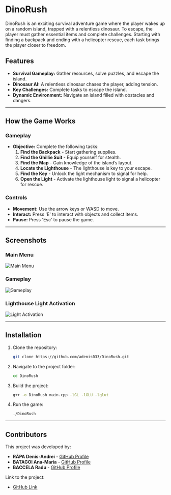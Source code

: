 # DinoRush

DinoRush is an exciting survival adventure game where the player wakes up on a random island, trapped with a relentless dinosaur. To escape, the player must gather essential items and complete challenges. Starting with finding a backpack and ending with a helicopter rescue, each task brings the player closer to freedom.

## Features

- **Survival Gameplay:** Gather resources, solve puzzles, and escape the island.
- **Dinosaur AI:** A relentless dinosaur chases the player, adding tension.
- **Key Challenges:** Complete tasks to escape the island.
- **Dynamic Environment:** Navigate an island filled with obstacles and dangers.

---

## How the Game Works

### Gameplay
- **Objective:** Complete the following tasks:
  1. **Find the Backpack** - Start gathering supplies.
  2. **Find the Ghillie Suit** - Equip yourself for stealth.
  3. **Find the Map** - Gain knowledge of the island’s layout.
  4. **Locate the Lighthouse** - The lighthouse is key to your escape.
  5. **Find the Key** - Unlock the light mechanism to signal for help.
  6. **Open the Light** - Activate the lighthouse light to signal a helicopter for rescue.
  
### Controls
- **Movement:** Use the arrow keys or WASD to move.
- **Interact:** Press 'E' to interact with objects and collect items.
- **Pause:** Press 'Esc' to pause the game.

---

## Screenshots

### Main Menu
![Main Menu](readme-assets/main-menu.png)

### Gameplay
![Gameplay](readme-assets/gameplay.png)

### Lighthouse Light Activation
![Light Activation](readme-assets/lighthouse-light.png)

---

## Installation

1. Clone the repository:
    ```bash
    git clone https://github.com/adenis033/DinoRush.git
    ```
2. Navigate to the project folder:
    ```bash
    cd DinoRush
    ```
3. Build the project:
    ```bash
    g++ -o DinoRush main.cpp -lGL -lGLU -lglut
    ```
4. Run the game:
    ```bash
    ./DinoRush
    ```

---

## Contributors

This project was developed by:

- **RÂPA Denis-Andrei** - [GitHub Profile](https://github.com/adenis033)
- **BATAGOI Ana-Maria** - [GitHub Profile](https://github.com/anabat27)
- **BACCELA Radu** - [GitHub Profile](#)

Link to the project:

- [GitHub Link](https://github.com/adenis033/DinoRush)
